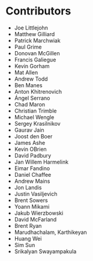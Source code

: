 # Contributors
* Joe Littlejohn
* Matthew Gilliard
* Patrick Marchwiak
* Paul Grime
* Donovan McGillen
* Francis Galiegue
* Kevin Gorham
* Mat Allen
* Andrew Todd
* Ben Manes
* Anton Khitrenovich
* Ángel Serrano
* Chad Maron
* Christian Trimble
* Michael Wengle
* Sergey Krasilnikov
* Gaurav Jain
* Joost den Boer
* James Ashe
* Kevin OBrien
* David Padbury
* Jan Willem Harmelink
* Eimar Fandino
* Daniel Chaffee
* Andrew Mains
* Jon Landis
* Justin Vasiljevich
* Brent Sowers
* Yoann Mikami
* Jakub Wierzbowski
* David McFarland
* Brent Ryan
* Marudhachalam, Karthikeyan
* Huang Wei
* Sim Sun
* Srikalyan Swayampakula
